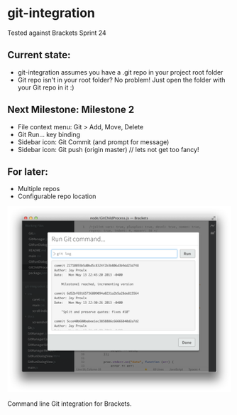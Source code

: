 git-integration
===============

Tested against Brackets Sprint 24

Current state:
--------------

* git-integration assumes you have a .git repo in your project root folder
* Git repo isn't in your root folder?  No problem!  Just open the folder with your Git repo in it :) 

Next Milestone: Milestone 2
---------------------------

* File context menu: Git > Add, Move, Delete
* Git Run... key binding
* Sidebar icon: Git Commit (and prompt for message)
* Sidebar icon: Git push (origin master) // lets not get too fancy!

For later:
----------

* Multiple repos
* Configurable repo location

![Screenshot](docs/screenshot.png)

Command line Git integration for Brackets.
